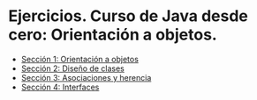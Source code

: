 # Ejercicios. Curso de Java desde cero: Orientación a objetos.

- [Sección 1: Orientación a objetos](./Secci%C3%B3n%201/Ejercicios.md)
- [Sección 2: Diseño de clases](./Secci%C3%B3n%202/Ejercicios.md)
- [Sección 3: Asociaciones y herencia](./Secci%C3%B3n%203/Ejercicios.md)
- [Sección 4: Interfaces](./Secci%C3%B3n%204/Ejercicios.md)

